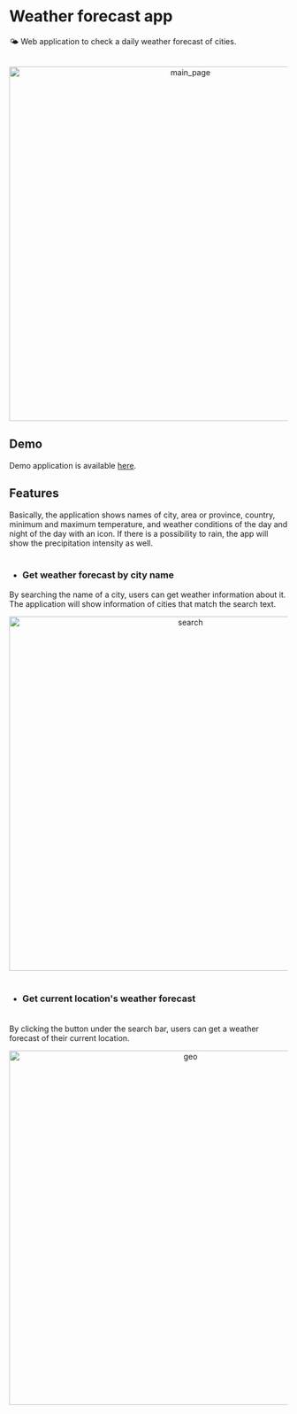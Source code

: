# Weather forecast app

🌤 Web application to check a daily weather forecast of cities.<br/><br/>
<div align="center">
<img width="640" alt="main_page" src="https://user-images.githubusercontent.com/61379336/178159897-178f025e-34aa-43c2-8a1a-c5542e348396.png"></div>

## Demo
Demo application is available [here](https://weather-forecast-min.netlify.app/).

## Features
Basically, the application shows names of city, area or province, country, minimum and maximum temperature, and weather conditions of the day and night of the day with an icon.
If there is a possibility to rain, the app will show the precipitation intensity as well.<br/><br/>

- ### Get weather forecast by city name <br/>
By searching the name of a city, users can get weather information about it.<br/>
The application will show information of cities that match the search text.

<div align="center">
<img alt="search" width="640" src="https://user-images.githubusercontent.com/61379336/178159907-7085ff74-5fd5-4bb7-85d8-664539cbd01e.png"></div>
<br/>

- ### Get current location's weather forecast <br/><br/>
By clicking the button under the search bar, users can get a weather forecast of their current location.<br/>

<div align="center">
<img alt="geo" width="640" src="https://user-images.githubusercontent.com/61379336/178159844-e6bb2f6d-9a1b-43d2-8689-4d36a67259b2.png"></div>
